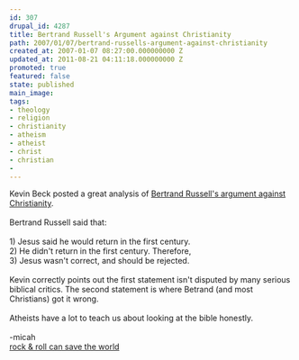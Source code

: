 ```yaml
---
id: 307
drupal_id: 4287
title: Bertrand Russell's Argument against Christianity
path: 2007/01/07/bertrand-russells-argument-against-christianity
created_at: 2007-01-07 08:27:00.000000000 Z
updated_at: 2011-08-21 04:11:18.000000000 Z
promoted: true
featured: false
state: published
main_image: 
tags:
- theology
- religion
- christianity
- atheism
- atheist
- christ
- christian
- 
---
```

Kevin Beck posted a great analysis of <a href="http://transmillennial.blogspot.com/2007/01/bertrand-russells-assumptionsand-ours.html#links">Bertrand Russell's argument against Christianity</a>.<br /><br />Bertrand Russell said that:<br /><br />1) Jesus said he would return in the first century.<br />2) He didn't return in the first century. Therefore,<br />3) Jesus wasn't correct, and should be rejected.<br /><br />Kevin correctly points out the first statement isn't disputed by many serious biblical critics. The second statement is where Betrand (and most Christians) got it wrong.<br /><br />Atheists have a lot to teach us about looking at the bible honestly.<br /><br />-micah<a href="http://www.reddingbrothers.com/"><br />rock &amp; roll can save the world</a>
